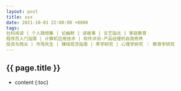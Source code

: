 ```yaml
---
layout: post
title: xxx
date: 2021-10-01 22:00:00 +0800
tags: 
社科阅读 | 个人随想集 | 论幽默 | 讲故事 | 文艺指北 | 家庭教育
程序员入门指南 | 计算机应用技术 | 软件评测-产品经理的自我修养
投资与商业 | 市场先生 | 赚钱观念指南 | 茶学研究 | 心理学研究 ｜ 教育学研究
--- 
```


<h2>{{ page.title }}</h2>

* content
{:toc}
